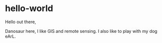 # hello-world
Hello out there,

Danosaur here, I like GIS and remote sensing. I also like to play with my dog eArL. 

